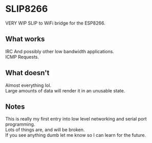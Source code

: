 # SLIP8266
  
VERY WIP SLIP to WiFi bridge for the ESP8266.
  
  
## What works  
IRC And possibly other low bandwidth applications.  
ICMP Requests.  
  
## What doesn't  
Almost everything lol.  
Large amounts of data will render it in an unusable state.  
  
  
## Notes  
This is really my first entry into low level networking and serial port programming.  
Lots of things are, and will be broken.  
If you see anything dumb let me know so I can learn for the future.

